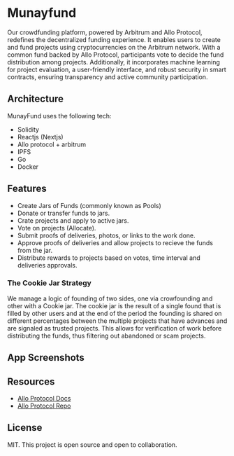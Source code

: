 # Munayfund

Our crowdfunding platform, powered by Arbitrum and Allo Protocol, redefines the
decentralized funding experience. It enables users to create and fund projects
using cryptocurrencies on the Arbitrum network. With a common fund backed by
Allo Protocol, participants vote to decide the fund distribution among projects.
Additionally, it incorporates machine learning for project evaluation, a
user-friendly interface, and robust security in smart contracts, ensuring
transparency and active community participation.

## Architecture
MunayFund uses the following tech:

- Solidity
- Reactjs (Nextjs)
- Allo protocol + arbitrum
- IPFS
- Go
- Docker

## Features
- Create Jars of Funds (commonly known as Pools)
- Donate or transfer funds to jars.
- Crate projects and apply to active jars.
- Vote on projects (Allocate).
- Submit proofs of deliveries, photos, or links to the work done.
- Approve proofs of deliveries and allow projects to recieve the funds from the jar.
- Distribute rewards to projects based on votes, time interval and deliveries approvals.

### The Cookie Jar Strategy
We manage a logic of founding of two sides, one via crowfounding and other with a Cookie jar. The cookie jar is the result of a single found that is filled by other users and at the end of the period the founding is shared on different percentages between the multiple projects that have advances and are signaled as trusted projects.
This allows for verification of work before distributing the funds, thus filtering out abandoned or scam projects.

## App Screenshots

## Resources
- [Allo Protocol Docs](https://docs.allo.gitcoin.co/)
- [Allo Protocol Repo](https://github.com/allo-protocol/allo-v2)

## License
MIT. This project is open source and open to collaboration.